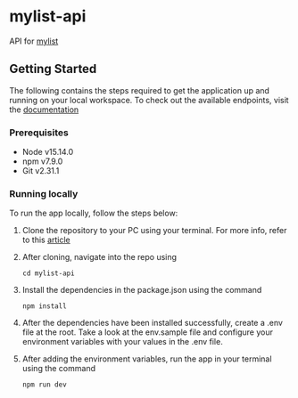 # mylist-api

API for [mylist](https://github.com/justsolomon/mylist)

## Getting Started

The following contains the steps required to get the application up and running on your local workspace. To check out the available endpoints, visit the [documentation](https://mylist-app.herokuapp.com/api-docs)

### Prerequisites

- Node v15.14.0
- npm v7.9.0
- Git v2.31.1

### Running locally

To run the app locally, follow the steps below:

1. Clone the repository to your PC using your terminal. For more info, refer to this [article](https://docs.github.com/en/github/creating-cloning-and-archiving-repositories/cloning-a-repository-from-github/cloning-a-repository)

2. After cloning, navigate into the repo using

   ```
   cd mylist-api
   ```

3. Install the dependencies in the package.json using the command

   ```
   npm install
   ```

4. After the dependencies have been installed successfully, create a .env file at the root. Take a look at the env.sample file and configure your environment variables with your values in the .env file.

5. After adding the environment variables, run the app in your terminal using the command
   ```
   npm run dev
   ```
